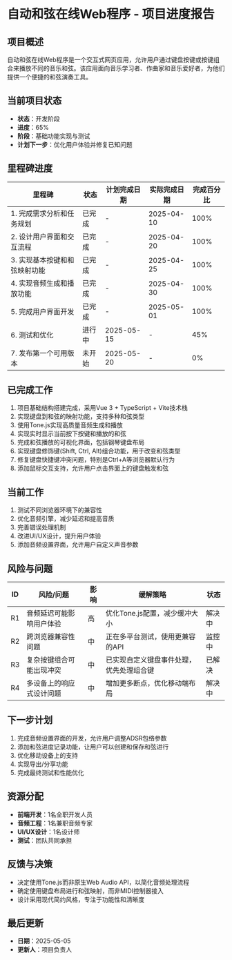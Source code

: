 # 自动和弦在线Web程序 - 项目进度报告

## 项目概述

自动和弦在线Web程序是一个交互式网页应用，允许用户通过键盘按键或按键组合来播放不同的音乐和弦。该应用面向音乐学习者、作曲家和音乐爱好者，为他们提供一个便捷的和弦演奏工具。

## 当前项目状态

- **状态**：开发阶段
- **进度**：65%
- **阶段**：基础功能实现与测试
- **计划下一步**：优化用户体验并修复已知问题

## 里程碑进度

| 里程碑 | 状态 | 计划完成日期 | 实际完成日期 | 完成百分比 |
|--------|------|------------|------------|-----------|
| 1. 完成需求分析和任务规划 | 已完成 | - | 2025-04-10 | 100% |
| 2. 设计用户界面和交互流程 | 已完成 | - | 2025-04-20 | 100% |
| 3. 实现基本按键和和弦映射功能 | 已完成 | - | 2025-04-25 | 100% |
| 4. 实现音频生成和播放功能 | 已完成 | - | 2025-04-30 | 100% |
| 5. 完成用户界面开发 | 已完成 | - | 2025-05-01 | 100% |
| 6. 测试和优化 | 进行中 | 2025-05-15 | - | 45% |
| 7. 发布第一个可用版本 | 未开始 | 2025-05-20 | - | 0% |

## 已完成工作

1. 项目基础结构搭建完成，采用Vue 3 + TypeScript + Vite技术栈
2. 实现键盘到和弦的映射功能，支持多种和弦类型
3. 使用Tone.js实现高质量音频生成和播放
4. 实现实时显示当前按下按键和播放的和弦
5. 完成和弦播放的可视化界面，包括钢琴键盘布局
6. 实现键盘修饰键(Shift, Ctrl, Alt)组合功能，用于改变和弦类型
7. 修复键盘快捷键冲突问题，特别是Ctrl+A等浏览器默认行为
8. 添加鼠标交互支持，允许用户点击界面上的键盘触发和弦

## 当前工作

1. 测试不同浏览器环境下的兼容性
2. 优化音频引擎，减少延迟和提高音质
3. 完善错误处理机制
4. 改进UI/UX设计，提升用户体验
5. 添加音频设置界面，允许用户自定义声音参数

## 风险与问题

| ID | 风险/问题 | 影响 | 缓解策略 | 状态 |
|----|----------|------|----------|------|
| R1 | 音频延迟可能影响用户体验 | 高 | 优化Tone.js配置，减少缓冲大小 | 解决中 |
| R2 | 跨浏览器兼容性问题 | 中 | 正在多平台测试，使用更兼容的API | 监控中 |
| R3 | 复杂按键组合可能出现冲突 | 中 | 已实现自定义键盘事件处理，优先处理组合键 | 已解决 |
| R4 | 多设备上的响应式设计问题 | 中 | 增加更多断点，优化移动端布局 | 解决中 |

## 下一步计划

1. 完成音频设置界面的开发，允许用户调整ADSR包络参数
2. 添加和弦进度记录功能，让用户可以创建和保存和弦进行
3. 优化移动设备上的支持
4. 实现导出/分享功能
5. 完成最终测试和性能优化

## 资源分配

- **前端开发**：1名全职开发人员
- **音频工程**：1名兼职音频专家
- **UI/UX设计**：1名设计师
- **测试**：团队共同承担

## 反馈与决策

- 决定使用Tone.js而非原生Web Audio API，以简化音频处理流程
- 确定使用键盘布局进行和弦映射，而非MIDI控制器接入
- 设计采用现代简约风格，专注于功能性和清晰度

## 最后更新

- **日期**：2025-05-05
- **更新人**：项目负责人 